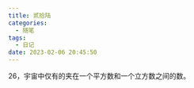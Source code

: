 ```yaml
---
title: 贰拾陆
categories:
  - 随笔
tags:
  - 日记
date: 2023-02-06 20:45:50
---
```


26，宇宙中仅有的夹在一个平方数和一个立方数之间的数。
